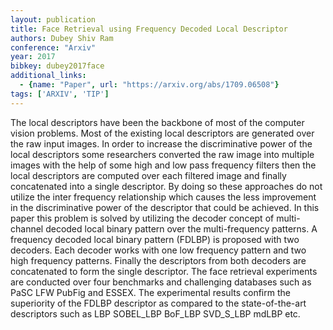 ```yaml
---
layout: publication
title: Face Retrieval using Frequency Decoded Local Descriptor
authors: Dubey Shiv Ram
conference: "Arxiv"
year: 2017
bibkey: dubey2017face
additional_links:
  - {name: "Paper", url: "https://arxiv.org/abs/1709.06508"}
tags: ['ARXIV', 'TIP']
---
```

The local descriptors have been the backbone of most of the computer vision problems. Most of the existing local descriptors are generated over the raw input images. In order to increase the discriminative power of the local descriptors some researchers converted the raw image into multiple images with the help of some high and low pass frequency filters then the local descriptors are computed over each filtered image and finally concatenated into a single descriptor. By doing so these approaches do not utilize the inter frequency relationship which causes the less improvement in the discriminative power of the descriptor that could be achieved. In this paper this problem is solved by utilizing the decoder concept of multi-channel decoded local binary pattern over the multi-frequency patterns. A frequency decoded local binary pattern (FDLBP) is proposed with two decoders. Each decoder works with one low frequency pattern and two high frequency patterns. Finally the descriptors from both decoders are concatenated to form the single descriptor. The face retrieval experiments are conducted over four benchmarks and challenging databases such as PaSC LFW PubFig and ESSEX. The experimental results confirm the superiority of the FDLBP descriptor as compared to the state-of-the-art descriptors such as LBP SOBEL_LBP BoF_LBP SVD_S_LBP mdLBP etc.
